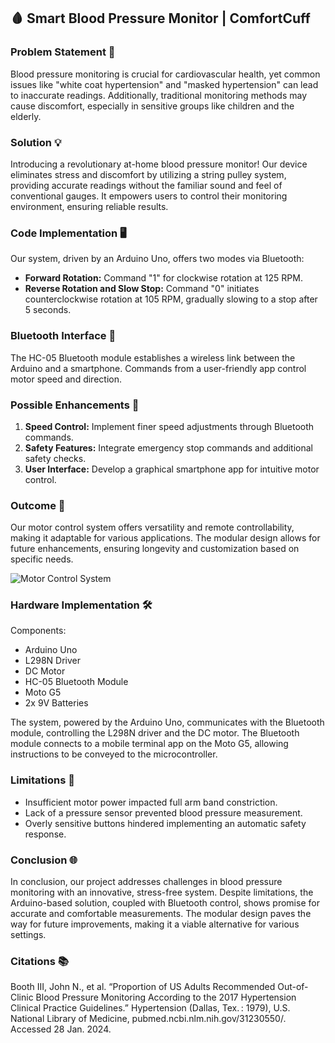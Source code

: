 ## 🩸 Smart Blood Pressure Monitor | ComfortCuff

### Problem Statement 🚨

Blood pressure monitoring is crucial for cardiovascular health, yet common issues like "white coat hypertension" and "masked hypertension" can lead to inaccurate readings. Additionally, traditional monitoring methods may cause discomfort, especially in sensitive groups like children and the elderly.

### Solution 💡

Introducing a revolutionary at-home blood pressure monitor! Our device eliminates stress and discomfort by utilizing a string pulley system, providing accurate readings without the familiar sound and feel of conventional gauges. It empowers users to control their monitoring environment, ensuring reliable results.

### Code Implementation 🖥️

Our system, driven by an Arduino Uno, offers two modes via Bluetooth:
- **Forward Rotation:** Command "1" for clockwise rotation at 125 RPM.
- **Reverse Rotation and Slow Stop:** Command "0" initiates counterclockwise rotation at 105 RPM, gradually slowing to a stop after 5 seconds.

### Bluetooth Interface 📱

The HC-05 Bluetooth module establishes a wireless link between the Arduino and a smartphone. Commands from a user-friendly app control motor speed and direction. 

### Possible Enhancements 🚀

1. **Speed Control:** Implement finer speed adjustments through Bluetooth commands.
2. **Safety Features:** Integrate emergency stop commands and additional safety checks.
3. **User Interface:** Develop a graphical smartphone app for intuitive motor control.

### Outcome 🎉

Our motor control system offers versatility and remote controllability, making it adaptable for various applications. The modular design allows for future enhancements, ensuring longevity and customization based on specific needs.

![Motor Control System](Users\Daniel\Downloads\comfortcuff.HEIC)

### Hardware Implementation 🛠️

Components:
- Arduino Uno
- L298N Driver
- DC Motor
- HC-05 Bluetooth Module
- Moto G5
- 2x 9V Batteries

The system, powered by the Arduino Uno, communicates with the Bluetooth module, controlling the L298N driver and the DC motor. The Bluetooth module connects to a mobile terminal app on the Moto G5, allowing instructions to be conveyed to the microcontroller.

### Limitations 🛑

- Insufficient motor power impacted full arm band constriction.
- Lack of a pressure sensor prevented blood pressure measurement.
- Overly sensitive buttons hindered implementing an automatic safety response.

### Conclusion 🌐

In conclusion, our project addresses challenges in blood pressure monitoring with an innovative, stress-free system. Despite limitations, the Arduino-based solution, coupled with Bluetooth control, shows promise for accurate and comfortable measurements. The modular design paves the way for future improvements, making it a viable alternative for various settings.

### Citations 📚

Booth III, John N., et al. “Proportion of US Adults Recommended Out-of-Clinic Blood Pressure Monitoring According to the 2017 Hypertension Clinical Practice Guidelines.” Hypertension (Dallas, Tex. : 1979), U.S. National Library of Medicine, pubmed.ncbi.nlm.nih.gov/31230550/. Accessed 28 Jan. 2024. 
